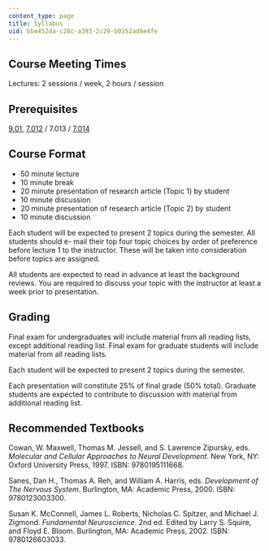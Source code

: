 ```yaml
---
content_type: page
title: Syllabus
uid: bbe452da-c28c-a393-2c29-b0152ad8e4fe
---
```


Course Meeting Times
--------------------

Lectures: 2 sessions / week, 2 hours / session

Prerequisites
-------------

[9.01](/courses/9-01-introduction-to-neuroscience-fall-2007), [7.012](/courses/7-012-introduction-to-biology-fall-2004) / 7.013 / [7.014](/courses/7-014-introductory-biology-spring-2005)

Course Format
-------------

*   50 minute lecture
*   10 minute break
*   20 minute presentation of research article (Topic 1) by student
*   10 minute discussion
*   20 minute presentation of research article (Topic 2) by student
*   10 minute discussion

Each student will be expected to present 2 topics during the semester. All students should e- mail their top four topic choices by order of preference before lecture 1 to the instructor. These will be taken into consideration before topics are assigned.

All students are expected to read in advance at least the background reviews. You are required to discuss your topic with the instructor at least a week prior to presentation.

Grading
-------

Final exam for undergraduates will include material from all reading lists, except additional reading list. Final exam for graduate students will include material from all reading lists.

Each student will be expected to present 2 topics during the semester.

Each presentation will constitute 25% of final grade (50% total). Graduate students are expected to contribute to discussion with material from additional reading list.

Recommended Textbooks
---------------------

Cowan, W. Maxwell, Thomas M. Jessell, and S. Lawrence Zipursky, eds. _Molecular and Cellular Approaches to Neural Development_. New York, NY: Oxford University Press, 1997. ISBN: 9780195111668.

Sanes, Dan H., Thomas A. Reh, and William A. Harris, eds. _Development of The Nervous System_. Burlington, MA: Academic Press, 2000. ISBN: 9780123003300.

Susan K. McConnell, James L. Roberts, Nicholas C. Spitzer, and Michael J. Zigmond. _Fundamental Neuroscience_. 2nd ed. Edited by Larry S. Squire, and Floyd E. Bloom. Burlington, MA: Academic Press, 2002. ISBN: 9780126603033.